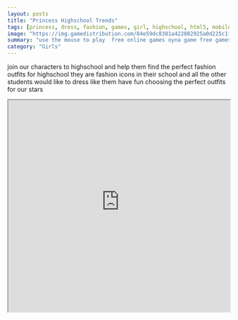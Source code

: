 ```yaml
---
layout: posts
title: "Princess Highschool Trends"
tags: [princess, dress, fashion, games, girl, highschool, html5, mobile, princess, free, online, games, oyna, game, free, games, play, play, games]
image: "https://img.gamedistribution.com/84e59dc8381a422082925a0d225c1f5b.jpg"
summary: "use the mouse to play  free online games oyna game free games play play games"
category: "Girls"
---
```


join our characters to highschool and help them find the perfect fashion outfits for highschool they are fashion icons in their school and all the other students would like to dress like them have fun choosing the perfect outfits for our stars

<iframe width="100%" height="480px;" src="https://html5.gamedistribution.com/84e59dc8381a422082925a0d225c1f5b/"></iframe>